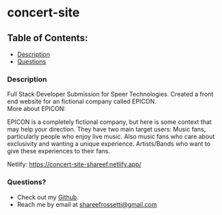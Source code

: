 # concert-site

## Table of Contents:

- [Description](#description)
- [Questions](#questions)

### Description

Full Stack Developer Submission for Speer Technologies. Created a front end website for an fictional company called EPICON. <br>
More about EPICON:

EPICON is a completely fictional company, but here is some context that may help your direction.
They have two main target users:
Music fans, particularly people who enjoy live music. Also music fans who care about exclusivity and wanting a unique experience.
Artists/Bands who want to give these experiences to their fans.

Netlify: https://concert-site-shareef.netlify.app/

### Questions?

- Check out my [Github](https://github.com/sabrtraveler).
- Reach me by email at shareefrossetti@gmail.com
